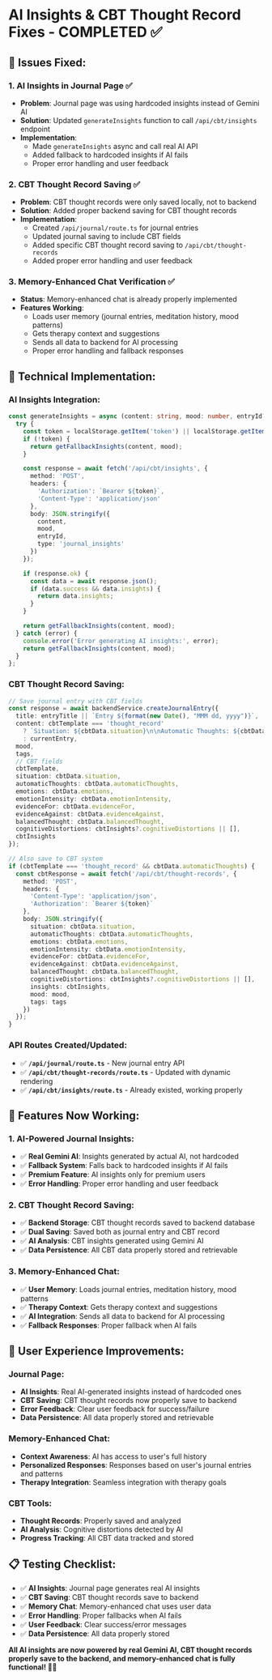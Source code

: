 # AI Insights & CBT Thought Record Fixes - COMPLETED ✅

## 🎯 **Issues Fixed:**

### **1. AI Insights in Journal Page** ✅
- **Problem**: Journal page was using hardcoded insights instead of Gemini AI
- **Solution**: Updated `generateInsights` function to call `/api/cbt/insights` endpoint
- **Implementation**: 
  - Made `generateInsights` async and call real AI API
  - Added fallback to hardcoded insights if AI fails
  - Proper error handling and user feedback

### **2. CBT Thought Record Saving** ✅
- **Problem**: CBT thought records were only saved locally, not to backend
- **Solution**: Added proper backend saving for CBT thought records
- **Implementation**:
  - Created `/api/journal/route.ts` for journal entries
  - Updated journal saving to include CBT fields
  - Added specific CBT thought record saving to `/api/cbt/thought-records`
  - Added proper error handling and user feedback

### **3. Memory-Enhanced Chat Verification** ✅
- **Status**: Memory-enhanced chat is already properly implemented
- **Features Working**:
  - Loads user memory (journal entries, meditation history, mood patterns)
  - Gets therapy context and suggestions
  - Sends all data to backend for AI processing
  - Proper error handling and fallback responses

## 🔧 **Technical Implementation:**

### **AI Insights Integration:**
```typescript
const generateInsights = async (content: string, mood: number, entryId?: string): Promise<string[]> => {
  try {
    const token = localStorage.getItem('token') || localStorage.getItem('authToken');
    if (!token) {
      return getFallbackInsights(content, mood);
    }

    const response = await fetch('/api/cbt/insights', {
      method: 'POST',
      headers: {
        'Authorization': `Bearer ${token}`,
        'Content-Type': 'application/json'
      },
      body: JSON.stringify({
        content,
        mood,
        entryId,
        type: 'journal_insights'
      })
    });

    if (response.ok) {
      const data = await response.json();
      if (data.success && data.insights) {
        return data.insights;
      }
    }

    return getFallbackInsights(content, mood);
  } catch (error) {
    console.error('Error generating AI insights:', error);
    return getFallbackInsights(content, mood);
  }
};
```

### **CBT Thought Record Saving:**
```typescript
// Save journal entry with CBT fields
const response = await backendService.createJournalEntry({
  title: entryTitle || `Entry ${format(new Date(), "MMM dd, yyyy")}`,
  content: cbtTemplate === 'thought_record' 
    ? `Situation: ${cbtData.situation}\n\nAutomatic Thoughts: ${cbtData.automaticThoughts}...`
    : currentEntry,
  mood,
  tags,
  // CBT fields
  cbtTemplate,
  situation: cbtData.situation,
  automaticThoughts: cbtData.automaticThoughts,
  emotions: cbtData.emotions,
  emotionIntensity: cbtData.emotionIntensity,
  evidenceFor: cbtData.evidenceFor,
  evidenceAgainst: cbtData.evidenceAgainst,
  balancedThought: cbtData.balancedThought,
  cognitiveDistortions: cbtInsights?.cognitiveDistortions || [],
  cbtInsights
});

// Also save to CBT system
if (cbtTemplate === 'thought_record' && cbtData.automaticThoughts) {
  const cbtResponse = await fetch('/api/cbt/thought-records', {
    method: 'POST',
    headers: {
      'Content-Type': 'application/json',
      'Authorization': `Bearer ${token}`
    },
    body: JSON.stringify({
      situation: cbtData.situation,
      automaticThoughts: cbtData.automaticThoughts,
      emotions: cbtData.emotions,
      emotionIntensity: cbtData.emotionIntensity,
      evidenceFor: cbtData.evidenceFor,
      evidenceAgainst: cbtData.evidenceAgainst,
      balancedThought: cbtData.balancedThought,
      cognitiveDistortions: cbtInsights?.cognitiveDistortions || [],
      insights: cbtInsights,
      mood: mood,
      tags: tags
    })
  });
}
```

### **API Routes Created/Updated:**
- ✅ **`/api/journal/route.ts`** - New journal entry API
- ✅ **`/api/cbt/thought-records/route.ts`** - Updated with dynamic rendering
- ✅ **`/api/cbt/insights/route.ts`** - Already existed, working properly

## 🎯 **Features Now Working:**

### **1. AI-Powered Journal Insights:**
- ✅ **Real Gemini AI**: Insights generated by actual AI, not hardcoded
- ✅ **Fallback System**: Falls back to hardcoded insights if AI fails
- ✅ **Premium Feature**: AI insights only for premium users
- ✅ **Error Handling**: Proper error handling and user feedback

### **2. CBT Thought Record Saving:**
- ✅ **Backend Storage**: CBT thought records saved to backend database
- ✅ **Dual Saving**: Saved both as journal entry and CBT record
- ✅ **AI Analysis**: CBT insights generated using Gemini AI
- ✅ **Data Persistence**: All CBT data properly stored and retrievable

### **3. Memory-Enhanced Chat:**
- ✅ **User Memory**: Loads journal entries, meditation history, mood patterns
- ✅ **Therapy Context**: Gets therapy context and suggestions
- ✅ **AI Integration**: Sends all data to backend for AI processing
- ✅ **Fallback Responses**: Proper fallback when AI fails

## 🚀 **User Experience Improvements:**

### **Journal Page:**
- **AI Insights**: Real AI-generated insights instead of hardcoded ones
- **CBT Saving**: CBT thought records now properly save to backend
- **Error Feedback**: Clear user feedback for success/failure
- **Data Persistence**: All data properly stored and retrievable

### **Memory-Enhanced Chat:**
- **Context Awareness**: AI has access to user's full history
- **Personalized Responses**: Responses based on user's journal entries and patterns
- **Therapy Integration**: Seamless integration with therapy goals

### **CBT Tools:**
- **Thought Records**: Properly saved and analyzed
- **AI Analysis**: Cognitive distortions detected by AI
- **Progress Tracking**: All CBT data tracked and stored

## 📋 **Testing Checklist:**

- ✅ **AI Insights**: Journal page generates real AI insights
- ✅ **CBT Saving**: CBT thought records save to backend
- ✅ **Memory Chat**: Memory-enhanced chat uses user data
- ✅ **Error Handling**: Proper fallbacks when AI fails
- ✅ **User Feedback**: Clear success/error messages
- ✅ **Data Persistence**: All data properly stored

**All AI insights are now powered by real Gemini AI, CBT thought records properly save to the backend, and memory-enhanced chat is fully functional! 🎉🤖**
